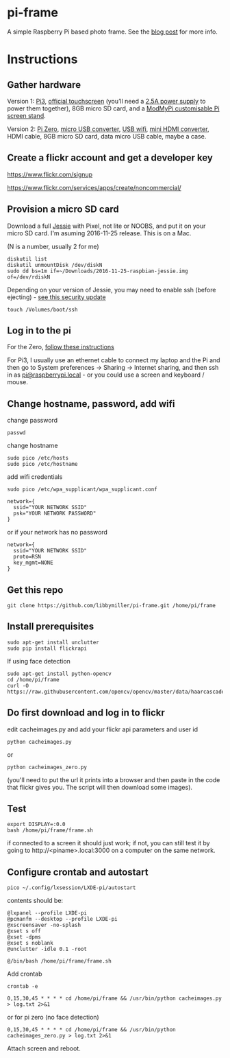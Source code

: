 # pi-frame

A simple Raspberry Pi based photo frame. See the [blog post](https://planb.nicecupoftea.org/2016/12/23/a-simple-raspberry-pi-based-picture-frame-using-flickr/) for more info.

# Instructions

## Gather hardware

Version 1: [Pi3](https://shop.pimoroni.com/products/raspberry-pi-3), [official touchscreen](http://uk.rs-online.com/web/p/graphics-display-development-kits/8997466/) (you’ll need a [2.5A power supply](https://shop.pimoroni.com/products/raspberry-pi-universal-power-supply) to power them together), 8GB micro SD card, and a [ModMyPi customisable Pi screen stand](https://www.modmypi.com/raspberry-pi/cases/7-touchscreen-cases/raspberry-pi-7-touchscreen-case--plus-stand/).

Version 2: [Pi Zero](https://shop.pimoroni.com/products/pi-zero-complete-starter-kit), [micro USB converter](https://shop.pimoroni.com/products/usb-to-microusb-otg-converter-shim), [USB wifi](http://uk.farnell.com/element14/wipi/dongle-wifi-usb-for-raspberry/dp/2133900), [mini HDMI converter](https://www.modmypi.com/raspberry-pi/raspberry-pi-zero-board/rpi-zero-accessories/pi-zero-hdmi-adaptor-mini-hdmi-to-hdmi/?search=mini-HDMI), HDMI cable, 8GB micro SD card, data micro USB cable, maybe a case.

## Create a flickr account and get a developer key

https://www.flickr.com/signup

https://www.flickr.com/services/apps/create/noncommercial/

## Provision a micro SD card

Download a full [Jessie](https://www.raspberrypi.org/downloads/raspbian/) with Pixel, not lite or NOOBS, and put it on your micro SD card. I'm asuming 2016-11-25 release. This is on a Mac.

(N is a number, usually 2 for me)

    diskutil list
    diskutil unmountDisk /dev/diskN
    sudo dd bs=1m if=~/Downloads/2016-11-25-raspbian-jessie.img of=/dev/rdiskN
    
Depending on your version of Jessie, you may need to enable ssh (before ejecting) - [see this security update](https://www.raspberrypi.org/blog/a-security-update-for-raspbian-pixel/)

    touch /Volumes/boot/ssh

## Log in to the pi

For the Zero, [follow these instructions](http://blog.gbaman.info/?p=791)

For Pi3, I usually use an ethernet cable to connect my laptop and the Pi and then go to System preferences -> Sharing -> Internet sharing, and then ssh in as pi@raspberrypi.local - or you could use a screen and keyboard / mouse.

## Change hostname, password, add wifi

change password

    passwd

change hostname 

    sudo pico /etc/hosts
    sudo pico /etc/hostname

add wifi credentials

    sudo pico /etc/wpa_supplicant/wpa_supplicant.conf

    network={
      ssid="YOUR NETWORK SSID"
      psk="YOUR NETWORK PASSWORD"
    }

or if your network has no password

    network={
      ssid="YOUR NETWORK SSID"
      proto=RSN
      key_mgmt=NONE
    }

## Get this repo

    git clone https://github.com/libbymiller/pi-frame.git /home/pi/frame

## Install prerequisites

    sudo apt-get install unclutter
    sudo pip install flickrapi

If using face detection

    sudo apt-get install python-opencv
    cd /home/pi/frame
    curl -O https://raw.githubusercontent.com/opencv/opencv/master/data/haarcascades/haarcascade_frontalface_default.xml

## Do first download and log in to flickr

edit cacheimages.py and add your flickr api parameters and user id

    python cacheimages.py 
    
or 

    python cacheimages_zero.py

(you'll need to put the url it prints into a browser and then paste in the code that flickr gives you. The script will then download some images).

## Test 

    export DISPLAY=:0.0
    bash /home/pi/frame/frame.sh

if connected to a screen it should just work; if not, you can still test it by going to http://\<piname\>.local:3000 on a computer on the same network.

## Configure crontab and autostart

    pico ~/.config/lxsession/LXDE-pi/autostart

contents should be:

    @lxpanel --profile LXDE-pi
    @pcmanfm --desktop --profile LXDE-pi
    @xscreensaver -no-splash
    @xset s off
    @xset -dpms
    @xset s noblank
    @unclutter -idle 0.1 -root

    @/bin/bash /home/pi/frame/frame.sh

Add crontab

    crontab -e

    0,15,30,45 * * * * cd /home/pi/frame && /usr/bin/python cacheimages.py > log.txt 2>&1

or for pi zero (no face detection)

    0,15,30,45 * * * * cd /home/pi/frame && /usr/bin/python cacheimages_zero.py > log.txt 2>&1

Attach screen and reboot.
